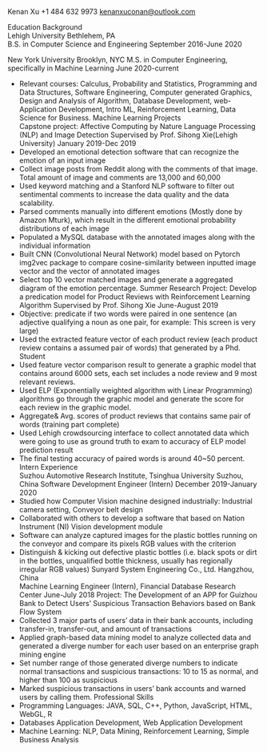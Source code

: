 
Kenan Xu
+1 484 632 9973  kenanxuconan@outlook.com


Education Background                                                                                        
Lehigh University                                                                Bethlehem, PA                                        
B.S. in Computer Science and Engineering                                  September 2016-June 2020 

New York University                                                                Brooklyn, NYC
M.S. in Computer Engineering, specifically in Machine Learning                       June 2020-current 
                                       
- Relevant courses: Calculus, Probability and Statistics, Programming and Data Structures, Software Engineering, Computer generated Graphics, Design and Analysis of Algorithm, Database Development, web-Application Development, Intro ML, Reinforcement Learning, Data Science for Business.
Machine Learning Projects                                                                               
Capstone project: Affective Computing by Nature Language Processing (NLP) and Image Detection
Supervised by Prof. Sihong Xie(Lehigh University)                                January 2019-Dec 2019
-	Developed an emotional detection software that can recognize the emotion of an input image 
-	Collect image posts from Reddit along with the comments of that image. Total amount of image and comments are 13,000 and 60,000 
-	Used keyword matching and a Stanford NLP software to filter out sentimental comments to increase the data quality and the data scalability.
-	Parsed comments manually into different emotions (Mostly done by Amazon Mturk), which result in the different emotional probability distributions of each image 
-	Populated a MySQL database with the annotated images along with the individual information
-	Built CNN (Convolutional Neural Network) model based on Pytorch img2vec package to compare cosine-similarity between inputted image vector and the vector of annotated images 
-	Select top 10 vector matched images and generate a aggregated diagram of the emotion percentage. 
Summer Research Project: Develop a predication model for Product Reviews with Reinforcement Learning Algorithm
Supervised by Prof. Sihong Xie                                                    June-August 2019
-	Objective: predicate if two words were paired in one sentence (an adjective qualifying a noun as one pair, for example: This screen is very large)
-	Used the extracted feature vector of each product review (each product review contains a assumed pair of words) that generated by a Phd. Student 
-	Used feature vector comparison result to generate a graphic model that contains around 6000 sets, each set includes a node review and 9 most relevant reviews. 
-	Used ELP (Exponentially weighted algorithm with Linear Programming) algorithms go through the graphic model and generate the score for each review in the graphic model.
-	Aggregate& Avg. scores of product reviews that contains same pair of words (training part complete) 
-	Used Lehigh crowdsourcing interface to collect annotated data which were going to use as ground truth to exam to accuracy of ELP model prediction result
-	The final testing accuracy of paired words is around 40~50 percent.
Intern Experience                                                                                
Suzhou Automotive Research Institute, Tsinghua University                        Suzhou, China Software Development Engineer (Intern)                           December 2019-January 2020 
-	Studied how Computer Vision machine designed industrially: Industrial camera setting, Conveyor belt design 
-	Collaborated with others to develop a software that based on Nation Instrument (NI) Vision development module
-	Software can analyze captured images for the plastic bottles running on the conveyor and compare its pixels RGB values with the criterion
-	Distinguish & kicking out defective plastic bottles (i.e. black spots or dirt in the bottles, unqualified bottle thickness, usually has regionally irregular RGB values) 
Sunyard System Engineering Co., Ltd.                                            Hangzhou, China                                     
Machine Learning Engineer (Intern), Financial Database Research Center                   June-July 2018
Project: The Development of an APP for Guizhou Bank to Detect Users’ Suspicious Transaction Behaviors based on Bank Flow System  
-	Collected 3 major parts of users’ data in their bank accounts, including transfer-in, transfer-out, and amount of transactions
-	Applied graph-based data mining model to analyze collected data and generated a diverge number for each user based on an enterprise graph mining engine
-	Set number range of those generated diverge numbers to indicate normal transactions and suspicious transactions: 10 to 15 as normal, and higher than 100 as suspicious
-	Marked suspicious transactions in users’ bank accounts and warned users by calling them.
Professional Skills                                                                                         
-	Programming Languages: JAVA, SQL, C++, Python, JavaScript, HTML, WebGL, R
-	Databases Application Development, Web Application Development
-	Machine Learning: NLP, Data Mining, Reinforcement Learning, Simple Business Analysis
